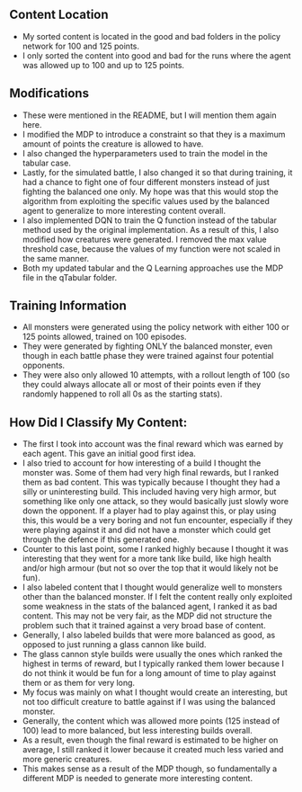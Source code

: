 
## Content Location

- My sorted content is located in the good and bad folders in the policy network for 100 and 125 points.
- I only sorted the content into good and bad for the runs where the agent was allowed up to 100 and up to 125 points.

## Modifications

- These were mentioned in the README, but I will mention them again here.
- I modified the MDP to introduce a constraint so that they is a maximum amount of points the creature is allowed to have.
- I also changed the hyperparameters used to train the model in the tabular case.
- Lastly, for the simulated battle, I also changed it so that during training, it had a chance to fight one of four different monsters instead of just fighting the balanced one only. My hope was that this would stop the algorithm from exploiting the specific values used by the balanced agent to generalize to more interesting content overall.
- I also implemented DQN to train the Q function instead of the tabular method used by the original implementation. As a result of this, I also modified how creatures were generated. I removed the max value threshold case, because the values of my function were not scaled in the same manner.
- Both my updated tabular and the Q Learning approaches use the MDP file in the qTabular folder.

## Training Information

- All monsters were generated using the policy network with either 100 or 125 points allowed, trained on 100 episodes.
- They were generated by fighting ONLY the balanced monster, even though in each battle phase they were trained against four potential opponents. 
- They were also only allowed 10 attempts, with a rollout length of 100 (so they could always allocate all or most of their points even if they randomly happened to roll all 0s as the starting stats).

## How Did I Classify My Content:

- The first I took into account was the final reward which was earned by each agent. This gave an initial good first idea.
- I also tried to account for how interesting of a build I thought the monster was. Some of them had very high final rewards, but I ranked them as bad content. This was typically because I thought they had a silly or uninteresting build. This included having very high armor, but something like only one attack, so they would basically just slowly wore down the opponent. If a player had to play against this, or play using this, this would be a very boring and not fun encounter, especially if they were playing against it and did not have a monster which could get through the defence if this generated one.
- Counter to this last point, some I ranked highly because I thought it was interesting that they went for a more tank like build, like high health and/or high armour (but not so over the top that it would likely not be fun).
- I also labeled content that I thought would generalize well to monsters other than the balanced monster. If I felt the content really only exploited some weakness in the stats of the balanced agent, I ranked it as bad content. This may not be very fair, as the MDP did not structure the problem such that it trained against a very broad base of content.
- Generally, I also labeled builds that were more balanced as good, as opposed to just running a glass cannon like build.
- The glass cannon style builds were usually the ones which ranked the highest in terms of reward, but I typically ranked them lower because I do not think it would be fun for a long amount of time to play against them or as them for very long.
- My focus was mainly on what I thought would create an interesting, but not too difficult creature to battle against if I was using the balanced monster.
- Generally, the content which was allowed more points (125 instead of 100) lead to more balanced, but less interesting builds overall.
- As a result, even though the final reward is estimated to be higher on average, I still ranked it lower because it created much less varied and more generic creatures.
- This makes sense as a result of the MDP though, so fundamentally a different MDP is needed to generate more interesting content.

